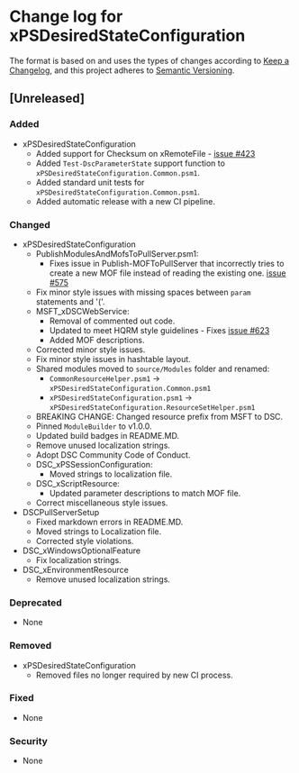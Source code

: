 # Change log for xPSDesiredStateConfiguration

The format is based on and uses the types of changes according to [Keep a Changelog](https://keepachangelog.com/en/1.0.0/),
and this project adheres to [Semantic Versioning](https://semver.org/spec/v2.0.0.html).

## [Unreleased]

### Added

- xPSDesiredStateConfiguration
  - Added support for Checksum on xRemoteFile - [issue #423](https://github.com/PowerShell/PSDscResources/issues/423)
  - Added `Test-DscParameterState` support function to `xPSDesiredStateConfiguration.Common.psm1`.
  - Added standard unit tests for `xPSDesiredStateConfiguration.Common.psm1`.
  - Added automatic release with a new CI pipeline.

### Changed

- xPSDesiredStateConfiguration
  - PublishModulesAndMofsToPullServer.psm1:
    - Fixes issue in Publish-MOFToPullServer that incorrectly tries to create a
      new MOF file instead of reading the existing one.
      [issue #575](https://github.com/PowerShell/xPSDesiredStateConfiguration/issues/575)
  - Fix minor style issues with missing spaces between `param` statements and '('.
  - MSFT_xDSCWebService:
    - Removal of commented out code.
    - Updated to meet HQRM style guidelines - Fixes [issue #623](https://github.com/PowerShell/PSDscResources/issues/623)
    - Added MOF descriptions.
  - Corrected minor style issues.
  - Fix minor style issues in hashtable layout.
  - Shared modules moved to `source/Modules` folder and renamed:
    - `CommonResourceHelper.psm1` -> `xPSDesiredStateConfiguration.Common.psm1`
    - `xPSDesiredStateConfiguration.psm1` -> `xPSDesiredStateConfiguration.ResourceSetHelper.psm1`
  - BREAKING CHANGE: Changed resource prefix from MSFT to DSC.
  - Pinned `ModuleBuilder` to v1.0.0.
  - Updated build badges in README.MD.
  - Remove unused localization strings.
  - Adopt DSC Community Code of Conduct.
  - DSC_xPSSessionConfiguration:
    - Moved strings to localization file.
  - DSC_xScriptResource:
    - Updated parameter descriptions to match MOF file.
  - Correct miscellaneous style issues.
- DSCPullServerSetup
  - Fixed markdown errors in README.MD.
  - Moved strings to Localization file.
  - Corrected style violations.
- DSC_xWindowsOptionalFeature
  - Fix localization strings.
- DSC_xEnvironmentResource
  - Remove unused localization strings.

### Deprecated

- None

### Removed

- xPSDesiredStateConfiguration
  - Removed files no longer required by new CI process.

### Fixed

- None

### Security

- None
